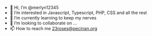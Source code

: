- 👋 Hi, I’m @merlyn12345
- 👀 I’m interested in Javascript, Typescript, PHP, CSS and all the rest
- 🌱 I’m currently learning to keep my nerves
- 💞️ I’m looking to collaborate on ...
- 📫 How to reach me 23roses@pecinan.org

<!---
merlyn12345/merlyn12345 is a ✨ special ✨ repository because its `README.md` (this file) appears on your GitHub profile.
You can click the Preview link to take a look at your changes.
--->
